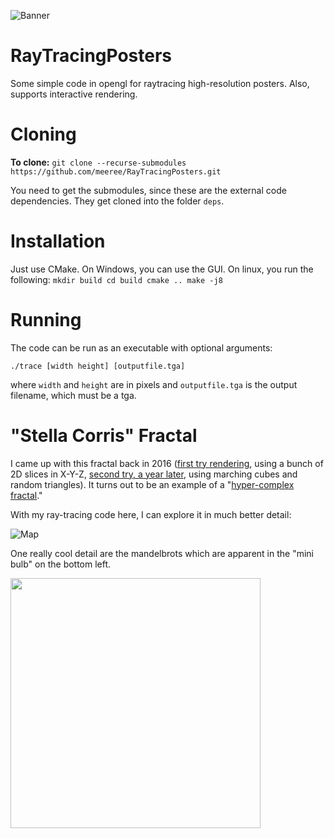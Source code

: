 ![Banner](out_v2_bloom.jpg)

# RayTracingPosters
Some simple code in opengl for raytracing high-resolution posters. Also, supports interactive rendering. 

# Cloning
**To clone:** `git clone --recurse-submodules https://github.com/meeree/RayTracingPosters.git` 

You need to get the submodules, since these are the external code dependencies. They get cloned into the folder `deps`.

# Installation
Just use CMake. On Windows, you can use the GUI. On linux, you run the following:
`
mkdir build
cd build
cmake ..
make -j8
`

# Running
The code can be run as an executable with optional arguments:

`./trace [width height] [outputfile.tga]`

where `width` and `height` are in pixels and `outputfile.tga` is the output filename, which must be a tga.

# "Stella Corris" Fractal

I came up with this fractal back in 2016 ([first try rendering](https://youtu.be/gbqG23NxaAY?si=zRkwD5SSsJEuIC2b), using a bunch of 2D slices in X-Y-Z, [second try, a year later](https://www.youtube.com/watch?v=I6SrVbbiJyw), using marching cubes and random triangles). It turns out to be an example of a "[hyper-complex fractal](http://www.bugman123.com/Hypercomplex/)." 

With my ray-tracing code here, I can explore it in much better detail:

![Map](stella_map.jpg)

One really cool detail are the mandelbrots which are apparent in the "mini bulb" on the bottom left. 

<img src="animated.gif" width="400" height="400" />
